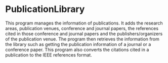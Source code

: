 # PublicationLibrary
This program manages the information of publications. It adds the research areas, publication venues, conference and journal papers, the references cited in those conference and journal papers and the publishers/organizers of the publication venue. The program then retrieves the information from the library such as getting the publication information of a journal or a conference paper. This program also converts the citations cited in a publication to the IEEE references format.
